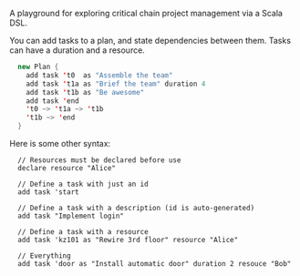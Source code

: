 A playground for exploring critical chain project management
via a Scala DSL.

You can add tasks to a plan, and state dependencies between them.
Tasks can have a duration and a resource.

```scala
  new Plan {
    add task 't0  as "Assemble the team"
    add task 't1a as "Brief the team" duration 4
    add task 't1b as "Be awesome"
    add task 'end
    't0 ~> 't1a ~> 't1b
    't1b ~> 'end
  }
```

Here is some other syntax:

```
  // Resources must be declared before use
  declare resource "Alice"
  
  // Define a task with just an id
  add task 'start
  
  // Define a task with a description (id is auto-generated)
  add task "Implement login"
  
  // Define a task with a resource
  add task 'kz101 as "Rewire 3rd floor" resource "Alice"
  
  // Everything
  add task 'door as "Install automatic door" duration 2 resouce "Bob"
```
